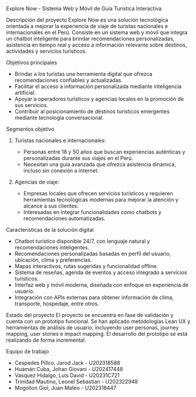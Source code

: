 Explore Now - Sistema Web y Móvil de Guía Turística Interactiva

Descripción del proyecto
Explore Now es una solución tecnológica orientada a mejorar la experiencia de viaje de turistas nacionales e internacionales en el Perú. Consiste en un sistema web y móvil que integra un chatbot inteligente para brindar recomendaciones personalizadas, asistencia en tiempo real y acceso a información relevante sobre destinos, actividades y servicios turísticos.

Objetivos principales
- Brindar a los turistas una herramienta digital que ofrezca recomendaciones confiables y actualizadas.
- Facilitar el acceso a información personalizada mediante inteligencia artificial.
- Apoyar a operadores turísticos y agencias locales en la promoción de sus servicios.
- Contribuir al posicionamiento de destinos turísticos emergentes mediante tecnología conversacional.

Segmentos objetivo
1. Turistas nacionales e internacionales:
    - Personas entre 18 y 50 años que buscan experiencias auténticas y personalizadas durante sus viajes en el Perú.
    - Necesitan una guía avanzada que ofrezca asistencia dinámica, incluso sin conexión a internet.

2. Agencias de viaje:
    - Empresas locales que ofrecen servicios turísticos y requieren herramientas tecnológicas modernas para mejorar la atención y alcance a sus clientes.
    - Interesadas en integrar funcionalidades como chatbots y recomendaciones automatizadas.

Características de la solución digital
- Chatbot turístico disponible 24/7, con lenguaje natural y recomendaciones inteligentes.
- Recomendaciones personalizadas basadas en perfil del usuario, ubicación, clima y preferencias.
- Mapas interactivos, rutas sugeridas y funcionalidad offline.
- Sistema de reseñas, agenda de eventos y acceso integrado a servicios turísticos.
- Interfaz web y móvil moderna, diseñada con enfoque en experiencia de usuario.
- Integración con APIs externas para obtener información de clima, transporte, hospedaje, entre otros.

Estado del proyecto
El proyecto se encuentra en fase de validación y cuenta con un prototipo funcional. Se han aplicado metodologías Lean UX y herramientas de análisis de usuario, incluyendo user personas, journey mapping, user stories e impact mapping. El desarrollo del prototipo se está realizando de forma incremental.

Equipo de trabajo
- Cespedes Pillco, Jarod Jack - U202318588
- Huamán Cuba, Johan Giovani - U202417448
- Vasquez Hidalgo, Luis David - U20231C721
- Trinidad Mautino, Leonel Sebastian - U202322948
- Mogollon Giol, Juan Mateo - U202318447